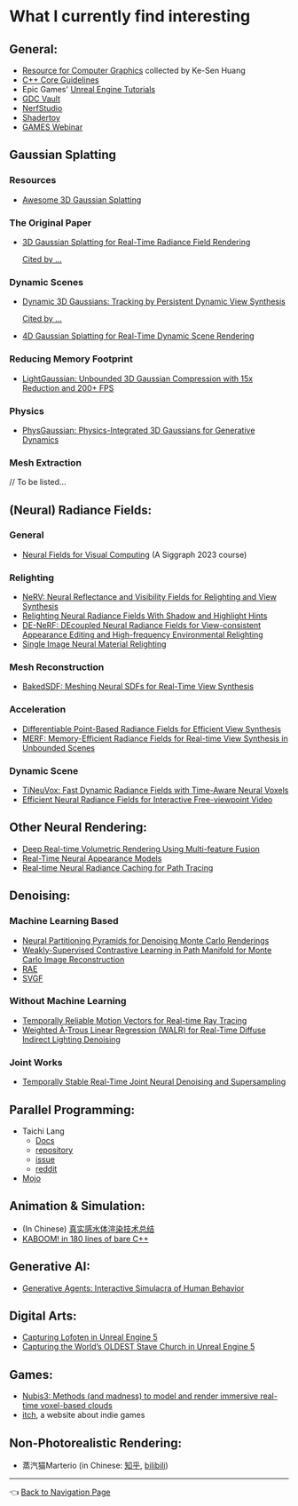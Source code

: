 # What I currently find interesting

## General:

- [Resource for Computer Graphics](https://kesen.realtimerendering.com/) collected by Ke-Sen Huang
- [C++ Core Guidelines](https://isocpp.github.io/CppCoreGuidelines/CppCoreGuidelines)
- Epic Games' [Unreal Engine Tutorials](https://dev.epicgames.com/community/unreal-engine/learning)
- [GDC Vault](https://www.gdcvault.com/)
- [NerfStudio](https://docs.nerf.studio/)
- [Shadertoy](https://www.shadertoy.com/)
- [GAMES Webinar](https://games-cn.org/previouswebinar-ppt/)

## Gaussian Splatting

### Resources

- [Awesome 3D Gaussian Splatting](https://github.com/MrNeRF/awesome-3D-gaussian-splatting)

### The Original Paper

- [3D Gaussian Splatting for Real-Time Radiance Field Rendering](https://repo-sam.inria.fr/fungraph/3d-gaussian-splatting/)

  [Cited by ...](https://scholar.google.com/scholar?oi=bibs&hl=en&cites=12323590702419478298&as_sdt=5)

### Dynamic Scenes

- [Dynamic 3D Gaussians: Tracking by Persistent Dynamic View Synthesis](https://dynamic3dgaussians.github.io/)

  [Cited by ...](https://scholar.google.co.uk/scholar?cites=1886540393243738542&as_sdt=2005&sciodt=0,5&hl=en)

- [4D Gaussian Splatting for Real-Time Dynamic Scene Rendering](https://guanjunwu.github.io/4dgs/)

### Reducing Memory Footprint

- [LightGaussian: Unbounded 3D Gaussian Compression with 15x Reduction and 200+ FPS](https://lightgaussian.github.io/)

### Physics

- [PhysGaussian: Physics-Integrated 3D Gaussians for Generative Dynamics](https://xpandora.github.io/PhysGaussian/)

### Mesh Extraction

// To be listed...

## (Neural) Radiance Fields:

### General

  - [Neural Fields for Visual Computing](https://neuralfields.cs.brown.edu/siggraph23.html) (A Siggraph 2023 course)

### Relighting

  - [NeRV: Neural Reflectance and Visibility Fields for Relighting and View Synthesis](https://pratulsrinivasan.github.io/nerv/)
  - [Relighting Neural Radiance Fields With Shadow and Highlight Hints](https://nrhints.github.io/)
  - [DE-NeRF: DEcoupled Neural Radiance Fields for View-consistent Appearance Editing and High-frequency Environmental Relighting](http://geometrylearning.com/DE-NeRF/)
  - [Single Image Neural Material Relighting](https://www.cs.wm.edu/~ppeers/showPublication.php?id=Bieron:2023:SIN)

### Mesh Reconstruction

  - [BakedSDF: Meshing Neural SDFs for Real-Time View Synthesis](https://bakedsdf.github.io/)

### Acceleration

  - [Differentiable Point-Based Radiance Fields for Efficient View Synthesis](https://light.princeton.edu/publication/point-based-radiance-fields/)
  - [MERF: Memory-Efficient Radiance Fields for Real-time View Synthesis in Unbounded Scenes](https://creiser.github.io/merf/)

### Dynamic Scene

  - [TiNeuVox: Fast Dynamic Radiance Fields with Time-Aware Neural Voxels](https://jaminfong.cn/tineuvox/)
  - [Efficient Neural Radiance Fields for Interactive Free-viewpoint Video](https://zju3dv.github.io/enerf/)

## Other Neural Rendering:

- [Deep Real-time Volumetric Rendering Using Multi-feature Fusion](https://onethousandwu.com/publication/mrpnn)
- [Real-Time Neural Appearance Models](https://research.nvidia.com/labs/rtr/neural_appearance_models/)
- [Real-time Neural Radiance Caching for Path Tracing](https://research.nvidia.com/publication/2021-06_real-time-neural-radiance-caching-path-tracing)

## Denoising:

### Machine Learning Based

  - [Neural Partitioning Pyramids for Denoising Monte Carlo Renderings](https://balint.io/nppd/)
  - [Weakly-Supervised Contrastive Learning in Path Manifold for Monte Carlo Image Reconstruction](https://iycho.notion.site/iycho/Weakly-Supervised-Contrastive-Learning-in-Path-Manifold-for-Monte-Carlo-Image-Reconstruction-d3f58f37e33b491d8fdaef43814c3a3c)
  - [RAE](https://research.nvidia.com/publication/2017-07_interactive-reconstruction-monte-carlo-image-sequences-using-recurrent)
  - [SVGF](https://research.nvidia.com/publication/2017-07_spatiotemporal-variance-guided-filtering-real-time-reconstruction-path-traced)

### Without Machine Learning

  - [Temporally Reliable Motion Vectors for Real-time Ray Tracing](https://sites.cs.ucsb.edu/~lingqi/publications/paper_trmv.pdf)
  - [Weighted À-Trous Linear Regression (WALR) for Real-Time Diffuse Indirect Lighting Denoising](https://gpuopen.com/download/publications/GPUOpen2022_WALR.pdf)

### Joint Works

  - [Temporally Stable Real-Time Joint Neural Denoising and Supersampling](https://www.intel.com/content/www/us/en/developer/articles/technical/temporally-stable-denoising-and-supersampling.html)

## Parallel Programming:

- Taichi Lang
  - [Docs](https://docs.taichi-lang.org/)
  - [repository](https://github.com/taichi-dev/taichi)
  - [issue](https://github.com/taichi-dev/taichi/issues)
  - [reddit](https://www.reddit.com/r/taichi_lang/)
- [Mojo](https://www.modular.com/mojo)

## Animation & Simulation:

- (In Chinese) [真实感水体渲染技术总结](https://zhuanlan.zhihu.com/p/95917609)
- [KABOOM! in 180 lines of bare C++](https://github.com/ssloy/tinykaboom/wiki/KABOOM!-in-180-lines-of-code)

## Generative AI:

- [Generative Agents: Interactive Simulacra of Human Behavior](https://arxiv.org/pdf/2304.03442.pdf)

## Digital Arts:

- [Capturing Lofoten in Unreal Engine 5](https://www.youtube.com/watch?v=ifryjffUJT8&t=683s)
- [Capturing the World’s OLDEST Stave Church in Unreal Engine 5](https://www.youtube.com/watch?v=B5hBBFM2I_w)

## Games:

- [Nubis3: Methods (and madness) to model and render immersive real-time voxel-based clouds](https://advances.realtimerendering.com/s2023/index.html#Nubis3)
- [itch](https://itch.io/), a website about indie games

## Non-Photorealistic Rendering:

- 蒸汽猫Marterio (in Chinese: [知乎](https://www.zhihu.com/people/marterio/posts), [bilibili](https://space.bilibili.com/8395085))

---

👈 [Back to Navigation Page](https://github.com/IQ404/welcome/blob/main/README.md)
